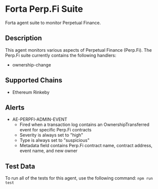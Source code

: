 # Forta Perp.Fi Suite

Forta agent suite to monitor Perpetual Finance.

## Description

This agent monitors various aspects of Perpetual Finance (Perp.Fi).  The Perp.Fi suite currently contains
the following handlers:

- ownership-change

## Supported Chains

- Ethereum Rinkeby

## Alerts

- AE-PERPFI-ADMIN-EVENT
  - Fired when a transaction log contains an OwnershipTransferred event for specific Perp.Fi contracts
  - Severity is always set to "high"
  - Type is always set to "suspicious"
  - Metadata field contains Perp.Fi contract name, contract address, event name, and new owner

## Test Data

To run all of the tests for this agent, use the following command: `npm run test`
